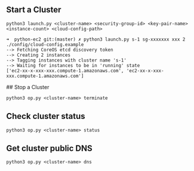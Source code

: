 ## Start a Cluster

    python3 launch.py <cluster-name> <security-group-id> <key-pair-name> <instance-count> <cloud-config-path> 

    ➜  python-ec2 git:(master) ✗ python3 launch.py s-1 sg-xxxxxxx xxx 2 ./config/cloud-config.example
    --> Fetching CoreOS etcd discovery token
    --> Creating 2 instances
    --> Tagging instances with cluster name 's-1'
    --> Waiting for instances to be in 'running' state
    ['ec2-xx-x-xxx-xxx.compute-1.amazonaws.com', 'ec2-xx-x-xxx-xxx.compute-1.amazonaws.com'] 

## Stop a Cluster

    python3 op.py <cluster-name> terminate 

## Check cluster status

    python3 op.py <cluster-name> status

## Get cluster public DNS

    python3 op.py <cluster-name> dns
